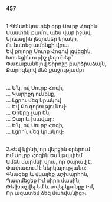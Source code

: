 **457**

\
1.Պենտեկոստեի օրը Սուրբ Հոգին\
Սաստիկ քամու պես վար իջավ,\
Երևացին լեզուներ կրակի,\
Ու նստեց ամենքի վրա։\
Եվ բոլորը Սուրբ Հոգով լցվեցին,\
Խոսեցին ուրիշ լեզուներ`\
Փառաբանելով Տիրոջը բարձրաձայն,\
Քարոզելով մեծ քաջությամբ։

\
 ... Ե՛կ, ով Սուրբ Հոգի,\
 ... Կարիքդ ունենք,\
 ... Լցրու մեզ կրակով\
 ... Եվ Քո զորությունով։\
 ... Օրերը չար են,\
 ... Չար և խավար:\
 ... Ե՛կ, ով Սուրբ Հոգի,\
 ... Լցրո՛ւ մեզ կրակով։

\
2.«Եվ կլինի, որ վերջին օրերում\
Իմ Սուրբ Հոգին Ես կթափեմ\
Ամեն մարմնի վրա, որ ծարավ է,\
Փափագում է ներկայությանս։\
Գնացեք և վկայեք աշխարհին,\
Պատմեցեք Իմ սիրո մասին,\
Թե խաչվել եմ և տվել կյանքը Իմ,\
Որ ազատեմ ձեզ մահվանից»։
